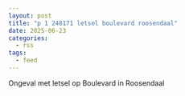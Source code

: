 ```yaml
---
layout: post
title: "p 1 248171 letsel boulevard roosendaal"
date: 2025-06-23
categories: 
  - rss
tags: 
  - feed
---
```


Ongeval met letsel op Boulevard in Roosendaal
